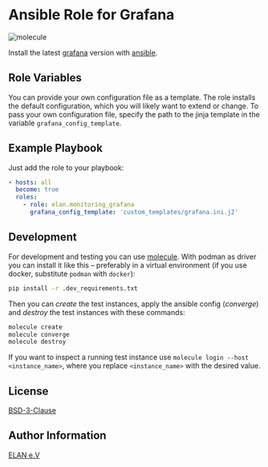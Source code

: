 # Ansible Role for Grafana

![molecule](https://github.com/elan-ev/monitoring_grafana/actions/workflows/molecule.yml/badge.svg)

Install the latest [grafana](https://github.com/grafana/grafana) version with [ansible](https://docs.ansible.com/).

## Role Variables

You can provide your own configuration file as a template.
The role installs the default configuration, which you will likely want to extend or change.
To pass your own configuration file, specify the path to the jinja template in the variable `grafana_config_template`.

## Example Playbook

Just add the role to your playbook:

```yaml
- hosts: all
  become: true
  roles:
    - role: elan.monitoring_grafana
      grafana_config_template: 'custom_templates/grafana.ini.j2'
```

## Development

For development and testing you can use [molecule](https://molecule.readthedocs.io/en/latest/).
With podman as driver you can install it like this – preferably in a virtual environment (if you use docker, substitute `podman` with `docker`):

```bash
pip install -r .dev_requirements.txt
```

Then you can *create* the test instances, apply the ansible config (*converge*) and *destroy* the test instances with these commands:

```bash
molecule create
molecule converge
molecule destroy
```

If you want to inspect a running test instance use `molecule login --host <instance_name>`, where you replace `<instance_name>` with the desired value.

## License

[BSD-3-Clause](LICENSE)

## Author Information

[ELAN e.V](https://elan-ev.de/)
